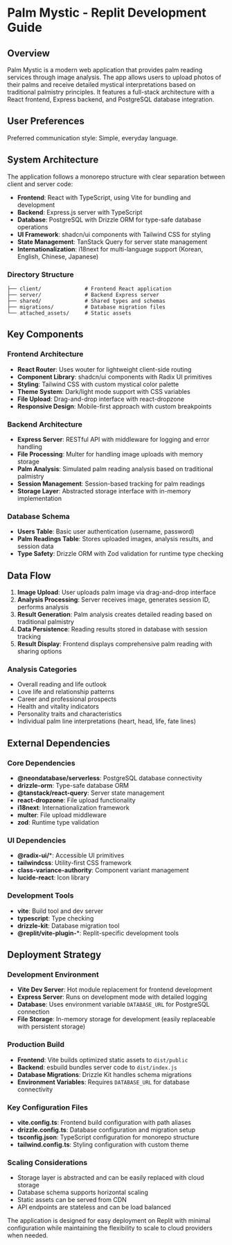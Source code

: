 # Palm Mystic - Replit Development Guide

## Overview

Palm Mystic is a modern web application that provides palm reading services through image analysis. The app allows users to upload photos of their palms and receive detailed mystical interpretations based on traditional palmistry principles. It features a full-stack architecture with a React frontend, Express backend, and PostgreSQL database integration.

## User Preferences

Preferred communication style: Simple, everyday language.

## System Architecture

The application follows a monorepo structure with clear separation between client and server code:

- **Frontend**: React with TypeScript, using Vite for bundling and development
- **Backend**: Express.js server with TypeScript
- **Database**: PostgreSQL with Drizzle ORM for type-safe database operations
- **UI Framework**: shadcn/ui components with Tailwind CSS for styling
- **State Management**: TanStack Query for server state management
- **Internationalization**: i18next for multi-language support (Korean, English, Chinese, Japanese)

### Directory Structure
```
├── client/              # Frontend React application
├── server/              # Backend Express server
├── shared/              # Shared types and schemas
├── migrations/          # Database migration files
└── attached_assets/     # Static assets
```

## Key Components

### Frontend Architecture
- **React Router**: Uses wouter for lightweight client-side routing
- **Component Library**: shadcn/ui components with Radix UI primitives
- **Styling**: Tailwind CSS with custom mystical color palette
- **Theme System**: Dark/light mode support with CSS variables
- **File Upload**: Drag-and-drop interface with react-dropzone
- **Responsive Design**: Mobile-first approach with custom breakpoints

### Backend Architecture
- **Express Server**: RESTful API with middleware for logging and error handling
- **File Processing**: Multer for handling image uploads with memory storage
- **Palm Analysis**: Simulated palm reading analysis based on traditional palmistry
- **Session Management**: Session-based tracking for palm readings
- **Storage Layer**: Abstracted storage interface with in-memory implementation

### Database Schema
- **Users Table**: Basic user authentication (username, password)
- **Palm Readings Table**: Stores uploaded images, analysis results, and session data
- **Type Safety**: Drizzle ORM with Zod validation for runtime type checking

## Data Flow

1. **Image Upload**: User uploads palm image via drag-and-drop interface
2. **Analysis Processing**: Server receives image, generates session ID, performs analysis
3. **Result Generation**: Palm analysis creates detailed reading based on traditional palmistry
4. **Data Persistence**: Reading results stored in database with session tracking
5. **Result Display**: Frontend displays comprehensive palm reading with sharing options

### Analysis Categories
- Overall reading and life outlook
- Love life and relationship patterns
- Career and professional prospects
- Health and vitality indicators
- Personality traits and characteristics
- Individual palm line interpretations (heart, head, life, fate lines)

## External Dependencies

### Core Dependencies
- **@neondatabase/serverless**: PostgreSQL database connectivity
- **drizzle-orm**: Type-safe database ORM
- **@tanstack/react-query**: Server state management
- **react-dropzone**: File upload functionality
- **i18next**: Internationalization framework
- **multer**: File upload middleware
- **zod**: Runtime type validation

### UI Dependencies
- **@radix-ui/***: Accessible UI primitives
- **tailwindcss**: Utility-first CSS framework
- **class-variance-authority**: Component variant management
- **lucide-react**: Icon library

### Development Tools
- **vite**: Build tool and dev server
- **typescript**: Type checking
- **drizzle-kit**: Database migration tool
- **@replit/vite-plugin-***: Replit-specific development tools

## Deployment Strategy

### Development Environment
- **Vite Dev Server**: Hot module replacement for frontend development
- **Express Server**: Runs on development mode with detailed logging
- **Database**: Uses environment variable `DATABASE_URL` for PostgreSQL connection
- **File Storage**: In-memory storage for development (easily replaceable with persistent storage)

### Production Build
- **Frontend**: Vite builds optimized static assets to `dist/public`
- **Backend**: esbuild bundles server code to `dist/index.js`
- **Database Migrations**: Drizzle Kit handles schema migrations
- **Environment Variables**: Requires `DATABASE_URL` for database connectivity

### Key Configuration Files
- **vite.config.ts**: Frontend build configuration with path aliases
- **drizzle.config.ts**: Database configuration and migration setup
- **tsconfig.json**: TypeScript configuration for monorepo structure
- **tailwind.config.ts**: Styling configuration with custom theme

### Scaling Considerations
- Storage layer is abstracted and can be easily replaced with cloud storage
- Database schema supports horizontal scaling
- Static assets can be served from CDN
- API endpoints are stateless and can be load balanced

The application is designed for easy deployment on Replit with minimal configuration while maintaining the flexibility to scale to cloud providers when needed.